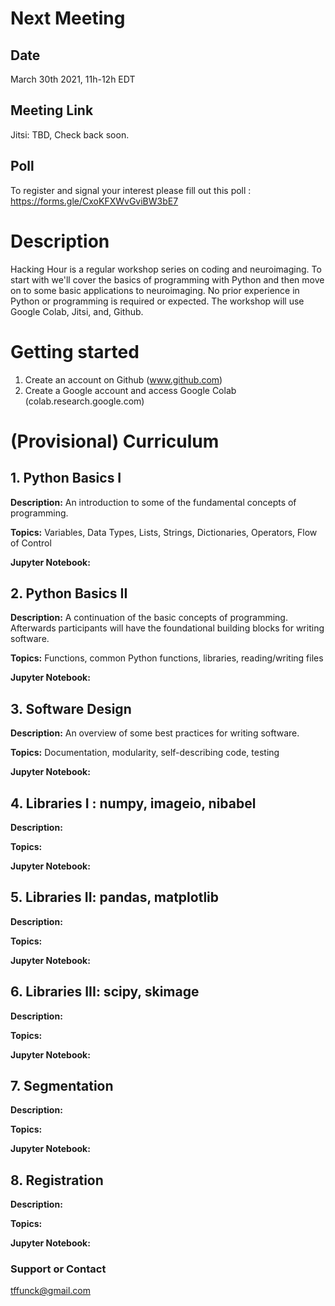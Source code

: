 # Next Meeting
## Date
March 30th 2021, 11h-12h EDT

## Meeting Link 
Jitsi: TBD, Check back soon.

## Poll
To register and signal your interest please fill out this poll : https://forms.gle/CxoKFXWvGviBW3bE7

# Description

Hacking Hour is a regular workshop series on coding and neuroimaging. To start with we'll cover the basics of programming with Python and then move on to some basic applications to neuroimaging. No prior experience in Python or programming is required or expected. The workshop will use Google Colab, Jitsi, and, Github.

# Getting started
1. Create an account on Github (www.github.com)
2. Create a Google account and access Google Colab (colab.research.google.com)

# (Provisional) Curriculum
## 1. Python Basics I

**Description:** An introduction to some of the fundamental concepts of programming.

**Topics:** Variables, Data Types, Lists, Strings, Dictionaries, Operators, Flow of Control

**Jupyter Notebook:** 


## 2. Python Basics II

**Description:** A continuation of the basic concepts of programming. Afterwards participants will have the foundational building blocks for writing software. 

**Topics:** Functions, common Python functions, libraries, reading/writing files

**Jupyter Notebook:** 

## 3. Software Design

**Description:** An overview of some best practices for writing software.

**Topics:** Documentation, modularity, self-describing code, testing

**Jupyter Notebook:**

## 4. Libraries I : numpy, imageio, nibabel

**Description:**

**Topics:**

**Jupyter Notebook:**

## 5. Libraries II: pandas, matplotlib

**Description:** 

**Topics:**

**Jupyter Notebook:**

## 6. Libraries III: scipy, skimage

**Description:** 

**Topics:**

**Jupyter Notebook:**

## 7. Segmentation

**Description:** 

**Topics:**

**Jupyter Notebook:**

## 8. Registration

**Description:** 

**Topics:**

**Jupyter Notebook:**

### Support or Contact


tffunck@gmail.com

